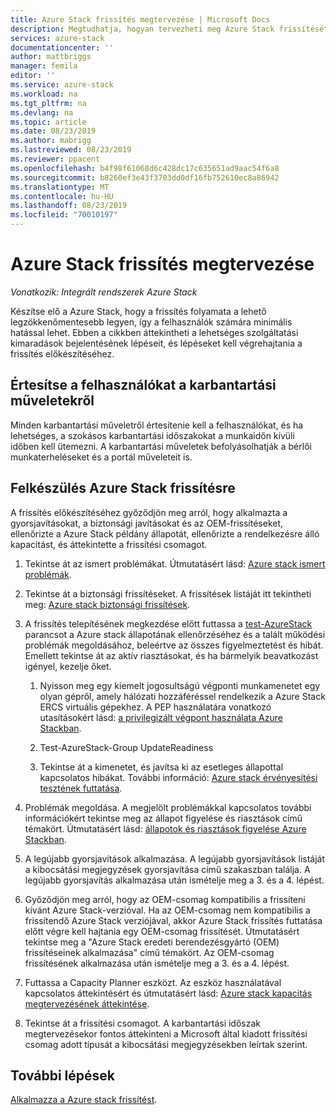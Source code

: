 ```yaml
---
title: Azure Stack frissítés megtervezése | Microsoft Docs
description: Megtudhatja, hogyan tervezheti meg Azure Stack frissítését.
services: azure-stack
documentationcenter: ''
author: mattbriggs
manager: femila
editor: ''
ms.service: azure-stack
ms.workload: na
ms.tgt_pltfrm: na
ms.devlang: na
ms.topic: article
ms.date: 08/23/2019
ms.author: mabrigg
ms.lastreviewed: 08/23/2019
ms.reviewer: ppacent
ms.openlocfilehash: b4f98f61068d6c428dc17c635651ad9aac54f6a8
ms.sourcegitcommit: b8260ef3e43f3703dd0df16fb752610ec8a86942
ms.translationtype: MT
ms.contentlocale: hu-HU
ms.lasthandoff: 08/23/2019
ms.locfileid: "70010197"
---
```

# <a name="plan-for-an-azure-stack-update"></a>Azure Stack frissítés megtervezése

*Vonatkozik: Integrált rendszerek Azure Stack*

Készítse elő a Azure Stack, hogy a frissítés folyamata a lehető legzökkenőmentesebb legyen, így a felhasználók számára minimális hatással lehet. Ebben a cikkben áttekintheti a lehetséges szolgáltatási kimaradások bejelentésének lépéseit, és lépéseket kell végrehajtania a frissítés előkészítéséhez.

## <a name="notify-your-users-of-maintenance-operations"></a>Értesítse a felhasználókat a karbantartási műveletekről

Minden karbantartási műveletről értesítenie kell a felhasználókat, és ha lehetséges, a szokásos karbantartási időszakokat a munkaidőn kívüli időben kell ütemezni. A karbantartási műveletek befolyásolhatják a bérlői munkaterheléseket és a portál műveleteit is.

## <a name="prepare-for-an-azure-stack-update"></a>Felkészülés Azure Stack frissítésre

A frissítés előkészítéséhez győződjön meg arról, hogy alkalmazta a gyorsjavításokat, a biztonsági javításokat és az OEM-frissítéseket, ellenőrizte a Azure Stack példány állapotát, ellenőrizte a rendelkezésre álló kapacitást, és áttekintette a frissítési csomagot.

1. Tekintse át az ismert problémákat. Útmutatásért lásd: [Azure stack ismert problémák](https://docs.microsoft.com/azure-stack/operator/azure-stack-release-notes-known-issues-1907).

2. Tekintse át a biztonsági frissítéseket. A frissítések listáját itt tekintheti meg: [Azure stack biztonsági frissítések](https://docs.microsoft.com/azure-stack/operator/azure-stack-release-notes-security-updates-1907).

3. A frissítés telepítésének megkezdése előtt futtassa a [test-AzureStack](https://docs.microsoft.com/azure-stack/operator/azure-stack-diagnostic-test) parancsot a Azure stack állapotának ellenőrzéséhez és a talált működési problémák megoldásához, beleértve az összes figyelmeztetést és hibát. Emellett tekintse át az aktív riasztásokat, és ha bármelyik beavatkozást igényel, kezelje őket.

    1. Nyisson meg egy kiemelt jogosultságú végponti munkamenetet egy olyan gépről, amely hálózati hozzáféréssel rendelkezik a Azure Stack ERCS virtuális gépekhez. A PEP használatára vonatkozó utasításokért lásd: [a privilegizált végpont használata Azure Stackban](https://docs.microsoft.com/azure-stack/operator/azure-stack-privileged-endpoint).

    2. Test-AzureStack-Group UpdateReadiness

    3. Tekintse át a kimenetet, és javítsa ki az esetleges állapottal kapcsolatos hibákat. További információ: [Azure stack érvényesítési tesztének futtatása](https://docs.microsoft.com/azure-stack/operator/azure-stack-diagnostic-test).

4. Problémák megoldása. A megjelölt problémákkal kapcsolatos további információkért tekintse meg az állapot figyelése és riasztások című témakört. Útmutatásért lásd: [állapotok és riasztások figyelése Azure Stackban](https://docs.microsoft.com/azure-stack/operator/azure-stack-monitor-health).

5. A legújabb gyorsjavítások alkalmazása. A legújabb gyorsjavítások listáját a kibocsátási megjegyzések gyorsjavítása című szakaszban találja. A legújabb gyorsjavítás alkalmazása után ismételje meg a 3. és a 4. lépést.

6. Győződjön meg arról, hogy az OEM-csomag kompatibilis a frissíteni kívánt Azure Stack-verzióval. Ha az OEM-csomag nem kompatibilis a frissítendő Azure Stack verziójával, akkor Azure Stack frissítés futtatása előtt végre kell hajtania egy OEM-csomag frissítését. Útmutatásért tekintse meg a "Azure Stack eredeti berendezésgyártó (OEM) frissítéseinek alkalmazása" című témakört. Az OEM-csomag frissítésének alkalmazása után ismételje meg a 3. és a 4. lépést.

7. Futtassa a Capacity Planner eszközt. Az eszköz használatával kapcsolatos áttekintésért és útmutatásért lásd: [Azure stack kapacitás megtervezésének áttekintése](https://docs.microsoft.com/azure-stack/operator/azure-stack-capacity-planning-overview).

8. Tekintse át a frissítési csomagot. A karbantartási időszak megtervezésekor fontos áttekinteni a Microsoft által kiadott frissítési csomag adott típusát a kibocsátási megjegyzésekben leírtak szerint.

## <a name="next-steps"></a>További lépések

[Alkalmazza a Azure stack frissítést](azure-stack-apply-updates.md).
